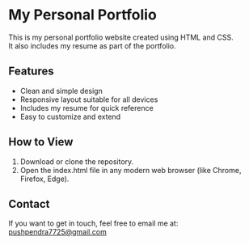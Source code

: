 # My Personal Portfolio

This is my personal portfolio website created using HTML and CSS.  
It also includes my resume as part of the portfolio.

## Features
- Clean and simple design
- Responsive layout suitable for all devices
- Includes my resume for quick reference
- Easy to customize and extend

## How to View
1. Download or clone the repository.
2. Open the index.html file in any modern web browser (like Chrome, Firefox, Edge).

## Contact
If you want to get in touch, feel free to email me at: pushpendra7725@gmail.com
